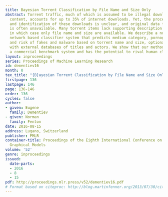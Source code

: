```yaml
---
title: Bayesian Torrent Classification by File Name and Size Only
abstract: Torrent traffic, much of which is assumed to be illegal downloads of copyrighted
  content, accounts for up to 35% of internet downloads. Yet, the process of classification
  and identification of these downloads is unclear, and original data for such studies
  is often unavailable. Many torrent items lack supporting description or meta-data,
  in which case only file name and size are available. We describe a novel Bayesian
  network based classifier system that predicts medium category, pornographic content
  and risk of fakes and malware based on torrent name and size, optionally supplemented
  with external databases of titles and actors. We show that our method outperforms
  a commercial benchmark system and has the potential to rival human classifiers.
layout: inproceedings
series: Proceedings of Machine Learning Research
id: dementiev16
month: 0
tex_title: "{B}ayesian Torrent Classification by File Name and Size Only"
firstpage: 136
lastpage: 146
page: 136-146
order: 136
cycles: false
author:
- given: Eugene
  family: Dementiev
- given: Norman
  family: Fenton
date: 2016-08-15
address: Lugano, Switzerland
publisher: PMLR
container-title: Proceedings of the Eighth International Conference on Probabilistic
  Graphical Models
volume: '52'
genre: inproceedings
issued:
  date-parts:
  - 2016
  - 8
  - 15
pdf: http://proceedings.mlr.press/v52/dementiev16.pdf
# Format based on citeproc: http://blog.martinfenner.org/2013/07/30/citeproc-yaml-for-bibliographies/
---
```


